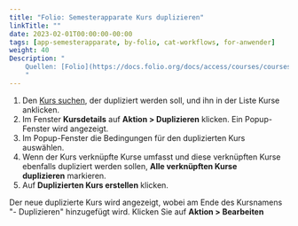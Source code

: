 ```yaml
---
title: "Folio: Semesterapparate Kurs duplizieren"
linkTitle: ""
date: 2023-02-01T00:00:00-00:00
tags: [app-semesterapparate, by-folio, cat-workflows, for-anwender]
weight: 40
Description: "
    Quellen: [Folio](https://docs.folio.org/docs/access/courses/courses/#duplicating-a-course) & [GBV](https://info.gbv.de/display/FOLIOGBVEXTERN/Folio:+Semesterapparate+Kurs+duplizieren)
    "
---
```


1.  Den [Kurs suchen](https://info.gbv.de/display/FOLIOGBVEXTERN/Folio%3A+Semesterapparate+Suche+nach+Kursen+und+reservierten+Exemplaren), der dupliziert werden soll, und ihn in der Liste Kurse anklicken.
2.  Im Fenster **Kursdetails** auf **Aktion > Duplizieren** klicken. Ein Popup-Fenster wird angezeigt.
3.  Im Popup-Fenster die Bedingungen für den duplizierten Kurs auswählen.
4.  Wenn der Kurs verknüpfte Kurse umfasst und diese verknüpften Kurse ebenfalls dupliziert werden sollen, **Alle verknüpften Kurse duplizieren** markieren.
5.  Auf **Duplizierten Kurs erstellen** klicken.

Der neue duplizierte Kurs wird angezeigt, wobei am Ende des Kursnamens "- Duplizieren" hinzugefügt wird. Klicken Sie auf **Aktion > Bearbeiten**
